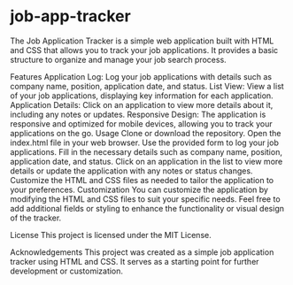 # job-app-tracker

The Job Application Tracker is a simple web application built with HTML and CSS that allows you to track your job applications. It provides a basic structure to organize and manage your job search process.

Features
Application Log: Log your job applications with details such as company name, position, application date, and status.
List View: View a list of your job applications, displaying key information for each application.
Application Details: Click on an application to view more details about it, including any notes or updates.
Responsive Design: The application is responsive and optimized for mobile devices, allowing you to track your applications on the go.
Usage
Clone or download the repository.
Open the index.html file in your web browser.
Use the provided form to log your job applications. Fill in the necessary details such as company name, position, application date, and status.
Click on an application in the list to view more details or update the application with any notes or status changes.
Customize the HTML and CSS files as needed to tailor the application to your preferences.
Customization
You can customize the application by modifying the HTML and CSS files to suit your specific needs. Feel free to add additional fields or styling to enhance the functionality or visual design of the tracker.

License
This project is licensed under the MIT License.

Acknowledgements
This project was created as a simple job application tracker using HTML and CSS. It serves as a starting point for further development or customization.
